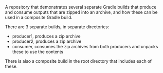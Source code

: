 A repository that demonstrates several separate Gradle builds that produce and consume outputs that are zipped into an archive, and how these can be used in a composite Gradle build.

There are 3 separate builds, in separate directories:

- producer1, produces a zip archive
- producer2, produces a zip archive
- consumer, consumes the zip archives from both producers and unpacks these to use the contents

There is also a composite build in the root directory that includes each of these.
